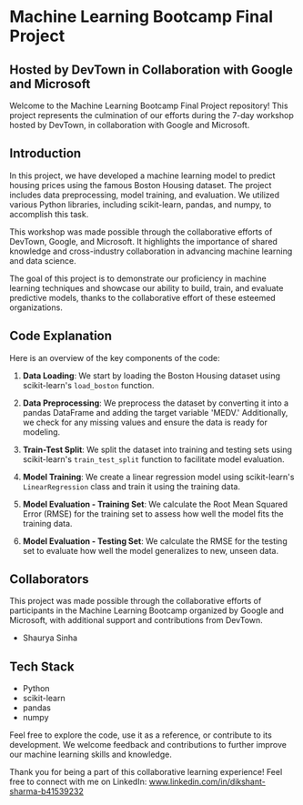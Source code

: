 # Machine Learning Bootcamp Final Project
## Hosted by DevTown in Collaboration with Google and Microsoft

Welcome to the Machine Learning Bootcamp Final Project repository! This project represents the culmination of our efforts during the 7-day workshop hosted by DevTown, in collaboration with Google and Microsoft.

## Introduction
In this project, we have developed a machine learning model to predict housing prices using the famous Boston Housing dataset. The project includes data preprocessing, model training, and evaluation. We utilized various Python libraries, including scikit-learn, pandas, and numpy, to accomplish this task.

This workshop was made possible through the collaborative efforts of DevTown, Google, and Microsoft. It highlights the importance of shared knowledge and cross-industry collaboration in advancing machine learning and data science.

The goal of this project is to demonstrate our proficiency in machine learning techniques and showcase our ability to build, train, and evaluate predictive models, thanks to the collaborative effort of these esteemed organizations.

## Code Explanation
Here is an overview of the key components of the code:

1. **Data Loading**: We start by loading the Boston Housing dataset using scikit-learn's `load_boston` function.

2. **Data Preprocessing**: We preprocess the dataset by converting it into a pandas DataFrame and adding the target variable 'MEDV.' Additionally, we check for any missing values and ensure the data is ready for modeling.

3. **Train-Test Split**: We split the dataset into training and testing sets using scikit-learn's `train_test_split` function to facilitate model evaluation.

4. **Model Training**: We create a linear regression model using scikit-learn's `LinearRegression` class and train it using the training data.

5. **Model Evaluation - Training Set**: We calculate the Root Mean Squared Error (RMSE) for the training set to assess how well the model fits the training data.

6. **Model Evaluation - Testing Set**: We calculate the RMSE for the testing set to evaluate how well the model generalizes to new, unseen data.

## Collaborators
This project was made possible through the collaborative efforts of participants in the Machine Learning Bootcamp organized by Google and Microsoft, with additional support and contributions from DevTown.

- Shaurya Sinha

## Tech Stack
- Python
- scikit-learn
- pandas
- numpy

Feel free to explore the code, use it as a reference, or contribute to its development. We welcome feedback and contributions to further improve our machine learning skills and knowledge.

Thank you for being a part of this collaborative learning experience!
Feel free to connect with me on LinkedIn: www.linkedin.com/in/dikshant-sharma-b41539232
